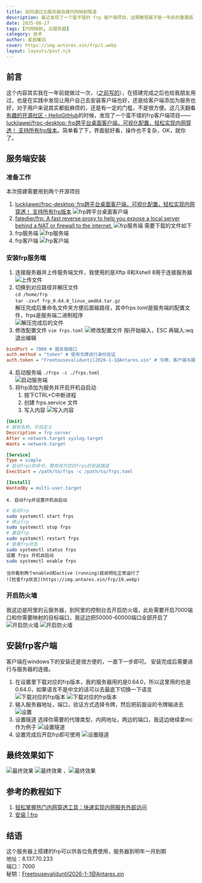 ```yaml
---
title: 如何通过云服务器自建内网映射隧道
description: 最近发现了一个蛮不错的 frp 客户端项目，这期教程属于是一年前的重置版
date: 2025-08-27
tags: [内网映射, 云服务器]
category: 技术
author: 星辰曦羽
cover: https://img.antares.xin/frp/1.webp
layout: layouts/post.njk
---
```

## 前言
这个内容其实我在一年前就做过一次，（[之前写的](https://blog.antares.xin/zaxiang/163/)），在搭建完成之后也给我朋友用过，也是在实践中发现让用户自己去安装客户端也好，还是给客户端添加为服务也好，对于用户来说其实都挺麻烦的，还是有一定的门槛，不是很方便。这几天翻看[有趣的开源社区 - HelloGitHub](https://hellogithub.com/)的时候，发现了一个蛮不错的frp客户端项目——[luckjiawei/frpc-desktop: frp跨平台桌面客户端，可视化配置，轻松实现内网穿透！ 支持所有frp版本](https://github.com/luckjiawei/frpc-desktop)。简单看了下，界面挺好看，操作也不复杂，OK，就你了。
## 服务端安装
### 准备工作
本次搭建需要用到两个开源项目
1. [luckjiawei/frpc-desktop: frp跨平台桌面客户端，可视化配置，轻松实现内网穿透！ 支持所有frp版本](https://github.com/luckjiawei/frpc-desktop)
	 ![frp跨平台桌面客户端](https://img.antares.xin/frp/1.webp)
2. [fatedier/frp: A fast reverse proxy to help you expose a local server behind a NAT or firewall to the internet.](https://github.com/fatedier/frp)
	![frp服务端](https://img.antares.xin/frp/2.webp)
需要下载的文件如下
3. frp服务端
	 ![frp服务端](https://img.antares.xin/frp/3.webp)
4. frp客户端
	![frp客户端](https://img.antares.xin/frp/4.webp)
### 安装frp服务端
1. 连接服务器并上传服务端文件，我使用的是Xftp 8和Xshell 8用于连接服务器
	![上传文件](https://img.antares.xin/frp/5.webp)
2. 切换到对应路径并解压文件  
	`cd /home/frp`  
	`tar -zxvf frp_0.64.0_linux_amd64.tar.gz`  
	解压完成后重命名文件夹方便后面输路径，其中frps.toml是服务端的配置文件，frps是服务端二进制程序  
	![解压完成后的文件](https://img.antares.xin/frp/6.webp)
3. 修改配置文件
	`vim frps.toml`
	![修改配置文件](https://img.antares.xin/frp/7.webp)
	按i开始输入，ESC 再输入:wq退出编辑
```ini
bindPort = 7000 # 服务端端口
auth.method = "token" # 使用令牌进行身份验证 
auth.token = "Freetousevaliduntil2026-1-1@Antares.xin" # 令牌，客户端与服务端一致才能连接成功 推荐配置复杂一点
```
4. 启动服务端
	`./frps -c ./frps.toml`  
	![启动服务端](https://img.antares.xin/frp/8.webp)
5. 将frp添加为服务并开启开机自启动
	1. 按下CTRL+C中断进程
	2. 创建 frps.service 文件
	3. 写入内容
	![写入内容](https://img.antares.xin/frp/18.webp)
	
```ini
[Unit]
# 服务名称，可自定义
Description = frp server
After = network.target syslog.target
Wants = network.target

[Service]
Type = simple
# 启动frps的命令，需修改为您的frps的安装路径
ExecStart = /path/to/frps -c /path/to/frps.toml

[Install]
WantedBy = multi-user.target
```
	4. 启动frp并设置开机自启动
```bash
# 启动frp
sudo systemctl start frps
# 停止frp
sudo systemctl stop frps
# 重启frp
sudo systemctl restart frps
# 查看frp状态
sudo systemctl status frps
设置 frps 开机自启动
sudo systemctl enable frps
```
	当你看到两个enabled和active (running)就说明在正常运行了
	![检查frp状态](https://img.antares.xin/frp/19.webp)
### 开启防火墙
我这边是阿里的云服务器，到阿里的控制台去开启防火墙，此处需要开启7000端口和你需要映射的目标端口，我这边把50000-60000端口全部开启了
![开启防火墙](https://img.antares.xin/frp/8-5.webp)
![开启防火墙](https://img.antares.xin/frp/8-9.webp)

## 安装frp客户端
客户端在windows下的安装还是很方便的，一直下一步即可。
安装完成后需要进行与服务器的连接。
1. 在设置里下载对应的frp版本，我的服务器用的是0.64.0，所以这里用的也是0.64.0，如果语言不是中文的话可以去最底下切换一下语言
	![下载对应的frp版本](https://img.antares.xin/frp/9.webp)
	![下载对应的frp版本](https://img.antares.xin/frp/10.webp)
2. 输入服务器地址，端口，验证方式选择令牌，然后把前面设的令牌输进去
	![设置](https://img.antares.xin/frp/11.webp)
3. 设置隧道
	选择你需要的代理类型，内网地址，两边的端口，我这边继续拿mc作为例子
	![设置隧道](https://img.antares.xin/frp/13.webp)
4. 设置完成后开启frp即可使用
	![设置隧道](https://img.antares.xin/frp/14.webp)
## 最终效果如下
![最终效果](https://img.antares.xin/frp/15.webp)
![最终效果](https://img.antares.xin/frp/16.webp)
、![最终效果](https://img.antares.xin/frp/17.webp)
## 参考的教程如下
1. [轻松掌握热门内网穿透工具：快速实现内网服务外部访问](https://jwinks.com/p/frp/#%E4%BB%80%E4%B9%88%E6%98%AF%E5%86%85%E7%BD%91%E7%A9%BF%E9%80%8F)
2. [安装 | frp](https://gofrp.org/zh-cn/docs/setup/)
## 结语
这个服务器上搭建的frp可以供各位免费使用，服务器到明年一月到期  
地址：8.137.70.233  
端口：7000  
秘钥：Freetousevaliduntil2026-1-1@Antares.xin


